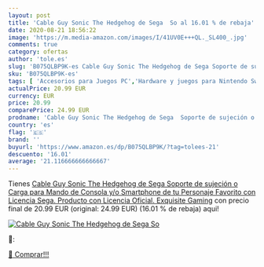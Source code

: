 ```yaml
---
layout: post
title: 'Cable Guy Sonic The Hedgehog de Sega  So al 16.01 % de rebaja'
date: 2020-08-21 18:56:22
image: 'https://m.media-amazon.com/images/I/41UV0E+++QL._SL400_.jpg'
comments: true
category: ofertas
author: 'tole.es'
slug: 'B075QLBP9K-es Cable Guy Sonic The Hedgehog de Sega Soporte de sujeción o...'
sku: 'B075QLBP9K-es'
tags: [ 'Accesorios para Juegos PC','Hardware y juegos para Nintendo Switch','Hardware y juegos para PlayStation 4','Juegos para Nintendo Switch','Juegos para PlayStation 4','Juegos y Accesorios para PC','Teclados para gamers para PC','Videojuegos','sega', ]
actualPrice: 20.99 EUR
currency: EUR
price: 20.99
comparePrice: 24.99 EUR
prodname: 'Cable Guy Sonic The Hedgehog de Sega  Soporte de sujeción o Carga para Mando de Consola y/o Smartphone de tu Personaje Favorito con Licencia Sega. Producto con Licencia Oficial. Exquisite Gaming'
country: 'es'
flag: '🇪🇸'
brand: ''
buyurl: 'https://www.amazon.es/dp/B075QLBP9K/?tag=tolees-21'
descuento: '16.01'
average: '21.116666666666667'
---
```


Tienes [Cable Guy Sonic The Hedgehog de Sega  Soporte de sujeción o Carga para Mando de Consola y/o Smartphone de tu Personaje Favorito con Licencia Sega. Producto con Licencia Oficial. Exquisite Gaming](https://www.amazon.es/dp/B075QLBP9K/?tag=tolees-21) con precio final de  20.99 EUR (original: 24.99 EUR) (16.01 %  de rebaja) aqui!

[![Cable Guy Sonic The Hedgehog de Sega  So](https://m.media-amazon.com/images/I/41UV0E+++QL._SL400_.jpg)](https://www.amazon.es/dp/B075QLBP9K/?tag=tolees-21)

🔎:


[🛒 Comprar!!!](https://www.amazon.es/dp/B075QLBP9K/?tag=tolees-21)
